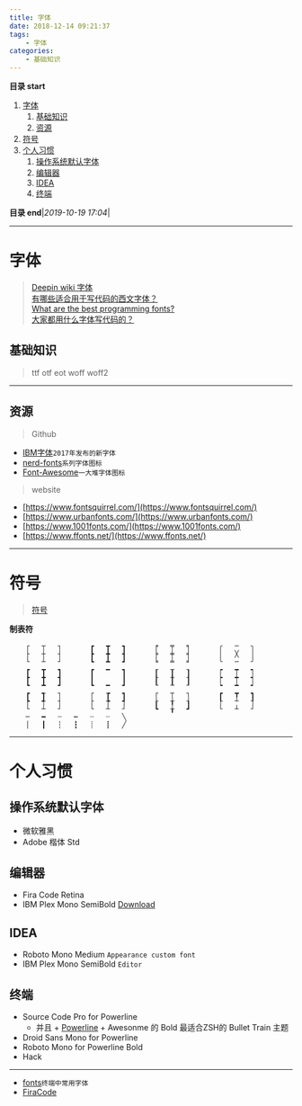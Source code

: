 ```yaml
---
title: 字体
date: 2018-12-14 09:21:37
tags: 
    - 字体
categories: 
    - 基础知识
---
```


**目录 start**
 
1. [字体](#字体)
    1. [基础知识](#基础知识)
    1. [资源](#资源)
1. [符号](#符号)
1. [个人习惯](#个人习惯)
    1. [操作系统默认字体](#操作系统默认字体)
    1. [编辑器](#编辑器)
    1. [IDEA](#idea)
    1. [终端](#终端)

**目录 end**|_2019-10-19 17:04_|
****************************************
# 字体
> [Deepin wiki 字体](https://wiki.deepin.org/wiki/%E5%AD%97%E4%BD%93)  
> [有哪些适合用于写代码的西文字体？](https://www.zhihu.com/question/20299865)  
> [What are the best programming fonts?](https://www.slant.co/topics/67/~best-programming-fonts)  
> [大家都用什么字体写代码的？](https://segmentfault.com/q/1010000000193004)

## 基础知识 
> ttf otf eot woff woff2 

********************************
## 资源
> Github
- [IBM字体](https://github.com/IBM/type)`2017年发布的新字体`
- [nerd-fonts](https://github.com/ryanoasis/nerd-fonts)`系列字体图标`
- [Font-Awesome](https://github.com/FortAwesome/Font-Awesome)`一大堆字体图标`

> website
- [https://www.fontsquirrel.com/](https://www.fontsquirrel.com/)
- [https://www.urbanfonts.com/](https://www.urbanfonts.com/)
- [https://www.1001fonts.com/](https://www.1001fonts.com/)
- [https://www.ffonts.net/](https://www.ffonts.net/)

******************************

# 符号
> [符号](http://www.bangnishouji.com/fuhao/)

**制表符**
```
    ┌ 	┬ 	┐ 	  	┏ 	┳ 	┓ 	  	╒ 	╤ 	╕ 	  	╭ 	─ 	╮
    ├ 	┼ 	┤ 	  	┣ 	╋ 	┫ 	  	╞ 	╪ 	╡ 	  	│ 	╳ 	│
    └ 	┴ 	┘ 	  	┗ 	┻ 	┛ 	  	╘ 	╧ 	╛ 	  	╰ 	─ 	╯
    ┏ 	┳ 	┓ 	  	┏ 	━ 	┓ 	  	┎ 	┰ 	┒ 	  	┍ 	┯ 	┑
    ┣ 	╋ 	┫ 	  	┃ 	  	┃ 	  	┠ 	╂ 	┨ 	  	┝ 	┿ 	┥
    ┗ 	┻ 	┛ 	  	┗ 	━ 	┛ 	  	┖ 	┸ 	┚ 	  	┕ 	┷ 	┙
    ┏ 	┱ 	┐ 	  	┌ 	┲ 	┓ 	  	┌ 	┬ 	┐ 	  	┏ 	┳ 	┓
    ┡ 	╃ 	┤ 	  	├ 	╄ 	┩ 	  	┟ 	╁ 	┧ 	  	┞ 	┴ 	┦
    └ 	┴ 	┘ 	  	└ 	┴ 	┘ 	  	┗ 	╁ 	┛ 	  	└ 	┴ 	┘
    ─ 	━ 	┄ 	┅ 	┈ 	┈ 	╲ 	  	  	  	  	  	  	  	 
    │ 	┃ 	┆ 	┇ 	┊ 	┋ 	╱ 	  	  	  	  	  	  	  	 
```

*****************************

# 个人习惯
## 操作系统默认字体
- 微软雅黑
- Adobe 楷体 Std

## 编辑器
- Fira Code Retina
- IBM Plex Mono SemiBold [Download](https://fontmeme.com/fonts/ibm-plex-mono-font/)

## IDEA
- Roboto Mono Medium `Appearance custom font`
- IBM Plex Mono SemiBold `Editor`

## 终端
- Source Code Pro for Powerline
    - 并且 + [Powerline](https://github.com/powerline/powerline) + Awesonme 的 Bold 最适合ZSH的 Bullet Train 主题
- Droid Sans Mono for Powerline
- Roboto Mono for Powerline Bold
- Hack

************************

- [fonts](https://github.com/powerline/fonts)`终端中常用字体`
- [FiraCode](https://github.com/tonsky/FiraCode)
